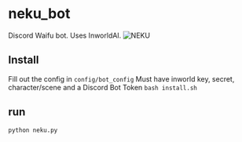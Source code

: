 # neku_bot
Discord Waifu bot. Uses InworldAI.
![NEKU]([image_url](https://raw.githubusercontent.com/atorsvn/neku_bot/main/ezgif.com-video-to-gif%20(1).gif))

## Install
Fill out the config in ```config/bot_config``` Must have inworld key, secret, character/scene and a Discord Bot Token
```bash install.sh```
## run
```python neku.py```
